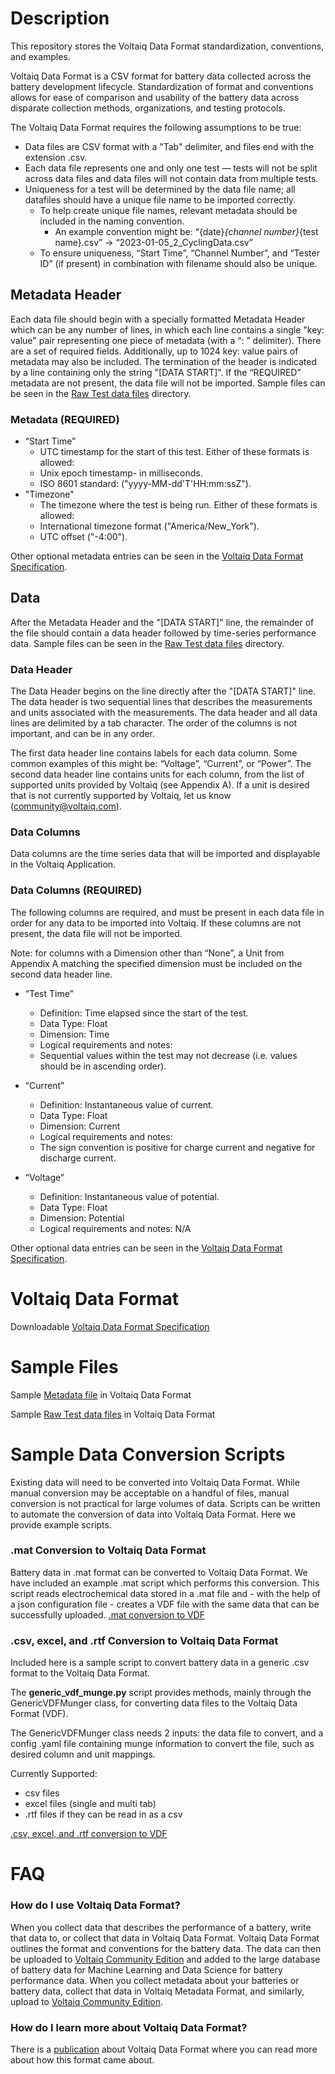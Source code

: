 # Description
This repository stores the Voltaiq Data Format standardization, conventions, and examples.

Voltaiq Data Format is a CSV format for battery data collected across the battery development lifecycle. Standardization of format and conventions allows for ease of comparison and usability of the battery data across disparate collection methods, organizations, and testing protocols.

The Voltaiq Data Format requires the following assumptions to be true:
* Data files are CSV format with a "Tab" delimiter, and files end with the extension .csv.
* Each data file represents one and only one test — tests will not be split across data files and data files will not contain data from multiple tests.
* Uniqueness for a test will be determined by the data file name; all datafiles should have a unique file name to be imported correctly.
    * To help create unique file names, relevant metadata should be included in the naming convention.
      * An example convention might be: “{date}_{channel number}_{test name}.csv” -> “2023-01-05_2_CyclingData.csv”
    * To ensure uniqueness, “Start Time”, “Channel Number”, and “Tester ID” (if present) in combination with filename should also be unique. 

## Metadata Header 
Each data file should begin with a specially formatted Metadata Header which can be any number of lines, in which each line contains a single "key: value" pair representing one piece of metadata (with a “: ” delimiter). There are a set of required fields. Additionally, up to 1024 key: value pairs of metadata may also be included. The termination of the header is indicated by a line containing only the string "[DATA START]". If the “REQUIRED” metadata are not present, the data file will not be imported. Sample files can be seen in the [Raw Test data files](https://github.com/vq-clininger/VoltaiqDataFormat/blob/main/VDF_Voltaiq_EV_HPPC_Cell01.xlsx) directory.
### Metadata (REQUIRED)
* “Start Time”
   * UTC timestamp for the start of this test. Either of these formats is allowed:
   * Unix epoch timestamp- in milliseconds.
   * ISO 8601 standard: ("yyyy-MM-dd'T'HH:mm:ssZ").
* "Timezone"
   * The timezone where the test is being run. Either of these formats is allowed:
   * International timezone format ("America/New_York").
   * UTC offset ("-4:00").

Other optional metadata entries can be seen in the [Voltaiq Data Format Specification](https://github.com/vq-clininger/VoltaiqDataFormat/blob/main/Voltaiq%20Data%20Format.pdf).

## Data
After the Metadata Header and the "[DATA START]" line, the remainder of the file should contain a data header followed by time-series performance data. Sample files can be seen in the [Raw Test data files](https://github.com/vq-clininger/VoltaiqDataFormat/blob/main/VDF_Voltaiq_EV_HPPC_Cell01.xlsx) directory.

### Data Header
The Data Header begins on the line directly after the "[DATA START]" line. The data header is two sequential lines that describes the measurements and units associated with the measurements. The data header and all data lines are delimited by a tab character. The order of the columns is not important, and can be in any order.

The first data header line contains labels for each data column. Some common examples of this might be: “Voltage”, “Current”, or “Power”. The second data header line contains units for each column, from the list of supported units provided by Voltaiq (see Appendix A). If a unit is desired that is not currently supported by Voltaiq, let us know (community@voltaiq.com).
### Data Columns
Data columns are the time series data that will be imported and displayable in the Voltaiq Application.
### Data Columns (REQUIRED)
The following columns are required, and must be present in each data file in order for any data to be imported into Voltaiq. If these columns are not present, the data file will not be imported.

Note: for columns with a Dimension other than “None”, a Unit from Appendix A matching the specified dimension must be included on the second data header line.

* “Test Time”
   * Definition: Time elapsed since the start of the test.
   * Data Type: Float
   * Dimension: Time
   * Logical requirements and notes:
   * Sequential values within the test may not decrease (i.e. values should be in ascending order).
* “Current”
   * Definition: Instantaneous value of current.
   * Data Type: Float
   * Dimension: Current
   * Logical requirements and notes:
   * The sign convention is positive for charge current and negative for discharge current.

* “Voltage”
   * Definition: Instantaneous value of potential.
   * Data Type: Float
   * Dimension: Potential
   * Logical requirements and notes: N/A

Other optional data entries can be seen in the [Voltaiq Data Format Specification](https://github.com/vq-clininger/VoltaiqDataFormat/blob/main/Voltaiq%20Data%20Format.pdf).



# Voltaiq Data Format
Downloadable [Voltaiq Data Format Specification](https://github.com/vq-clininger/VoltaiqDataFormat/blob/main/Voltaiq%20Data%20Format.pdf)


# Sample Files
Sample [Metadata file](https://github.com/vq-clininger/VoltaiqDataFormat/blob/main/VDFMetadata_Voltaiq_EV_HPPC_Cell01-72.csv) in Voltaiq Data Format

Sample [Raw Test data files](https://github.com/vq-clininger/VoltaiqDataFormat/blob/main/VDF_Voltaiq_EV_HPPC_Cell01.xlsx) in Voltaiq Data Format

# Sample Data Conversion Scripts
Existing data will need to be converted into Voltaiq Data Format. While manual conversion may be acceptable on a handful of files, manual conversion is not practical for large volumes of data. Scripts can be written to automate the conversion of data into Voltaiq Data Format. Here we provide example scripts.

### .mat Conversion to Voltaiq Data Format
Battery data in .mat format can be converted to Voltaiq Data Format. We have included an example .mat script which performs this conversion. This script reads electrochemical data stored in a .mat file and - with the help of a json configuration file - creates a VDF file with the same data that can be successfully uploaded. 
 [.mat conversion to VDF](https://github.com/vq-clininger/VoltaiqDataFormat/tree/main/mat%20-_%20vdf%20conversion)

### .csv, excel, and .rtf Conversion to Voltaiq Data Format
Included here is a sample script to convert battery data in a generic .csv format to the Voltaiq Data Format. 

The **generic_vdf_munge.py** script provides methods, mainly through the GenericVDFMunger class, for converting data files to the Voltaiq Data Format (VDF).

The GenericVDFMunger class needs 2 inputs: the data file to convert, and a config .yaml file containing munge information to convert the file, such as desired column and unit mappings.

Currently Supported:
- csv files
- excel files (single and multi tab)
- .rtf files if they can be read in as a csv

[.csv, excel, and .rtf conversion to VDF](https://github.com/vq-clininger/VoltaiqDataFormat/tree/main/excel%2C%20.csv%2C%20and%20.rtf%20-%20vdf%20conversion)


# FAQ
### How do I use Voltaiq Data Format?
When you collect data that describes the performance of a battery, write that data to, or collect that data in Voltaiq Data Format. Voltaiq Data Format outlines the format and conventions for the battery data. The data can then be uploaded to [Voltaiq Community Edition](https://www.voltaiqcommunity.com/) and added to the large database of battery data for Machine Learning and Data Science for battery performance data. 
When you collect metadata about your batteries or battery data, collect that data in Voltaiq Metadata Format, and similarly, upload to [Voltaiq Community Edition](https://www.voltaiqcommunity.com/).

### How do I learn more about Voltaiq Data Format?
There is a [publication](https://www.frontiersin.org/articles/10.3389/fenrg.2022.1059154/full) about Voltaiq Data Format where you can read more about how this format came about.




